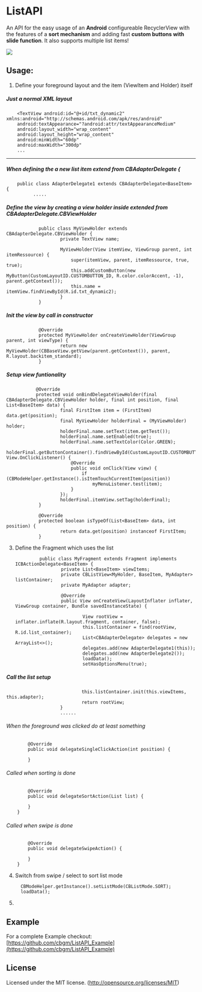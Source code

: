 # ListAPI

An API for the easy usage of an **Android** configureable RecyclerView with the features of a **sort mechanism** and adding fast **custom buttons with slide function**.
It also supports multiple list items!

![](https://cdn.pbrd.co/images/1kdzBq37m.png)


## Usage:

1. Define your foreground layout and the item (ViewItem and Holder) itself

##### Just a normal XML layout

        <TextView android:id="@+id/txt_dynamic2" xmlns:android="http://schemas.android.com/apk/res/android"
        android:textAppearance="?android:attr/textAppearanceMedium"
        android:layout_width="wrap_content"
        android:layout_height="wrap_content"
        android:minWidth="60dp"
        android:maxWidth="300dp"
        ...
  -------------   
  
##### When defining the a new list item extend from CBAdapterDelegate { 

        public class AdapterDelegate1 extends CBAdapterDelegate<BaseItem> {
              .....

##### Define the view by creating a view holder inside extended from CBAdapterDelegate.CBViewHolder
                public class MyViewHolder extends CBAdapterDelegate.CBViewHolder {
                        private TextView name;

                        MyViewHolder(View itemView, ViewGroup parent, int itemRessource) {
                            super(itemView, parent, itemRessource, true, true);
                            this.addCustomButton(new MyButton(CustomLayoutID.CUSTOMBUTTON_ID, R.color.colorAccent, -1), parent.getContext());
                            this.name = itemView.findViewById(R.id.txt_dynamic2);
                        }
                }
##### Init the view by call in constructor

                @Override
                protected MyViewHolder onCreateViewHolder(ViewGroup parent, int viewType) {
                        return new MyViewHolder(CBBaseView.getView(parent.getContext()), parent, R.layout.backitem_standard);
                }

##### Setup view funtionality
               @Override
               protected void onBindDelegateViewHolder(final CBAdapterDelegate.CBViewHolder holder, final int position, final List<BaseItem> data) {
                        final FirstItem item = (FirstItem) data.get(position);
                        final MyViewHolder holderFinal = (MyViewHolder) holder;
                        holderFinal.name.setText(item.getTest());
                        holderFinal.name.setEnabled(true);
                        holderFinal.name.setTextColor(Color.GREEN);
                        holderFinal.getButtonContainer().findViewById(CustomLayoutID.CUSTOMBUTTON_ID).setOnClickListener(new View.OnClickListener() {
                            @Override
                            public void onClick(View view) {
                                if (CBModeHelper.getInstance().isItemTouchCurrentItem(position))
                                    myMenuListener.test(item);
                            }
                        });
                        holderFinal.itemView.setTag(holderFinal);
                }

                @Override
                protected boolean isTypeOf(List<BaseItem> data, int position) {
                        return data.get(position) instanceof FirstItem;
                }
        
3. Define the Fragment which uses the list

                public class MyFragment extends Fragment implements ICBActionDelegate<BaseItem> {
                        private List<BaseItem> viewItems;
                        private CBListView<MyHolder, BaseItem, MyAdapter> listContainer;
                        private MyAdapter adapter;

                        @Override
                        public View onCreateView(LayoutInflater inflater, ViewGroup container, Bundle savedInstanceState) {

                                View rootView = inflater.inflate(R.layout.fragment, container, false);
                                this.listContainer = find(rootView, R.id.list_container);
                                List<CBAdapterDelegate> delegates = new ArrayList<>();
                                delegates.add(new AdapterDelegate1(this));
                                delegates.add(new AdapterDelegate2());
                                loadData();
                                setHasOptionsMenu(true);
##### Call the list setup
                                this.listContainer.init(this.viewItems, this.adapter);
                                return rootView;
                        }
                        ......

###### When the foreground was clicked do at least something

            @Override
            public void delegateSingleClickAction(int position) {

            }

###### Called when sorting is done

            @Override
            public void delegateSortAction(List list) {

            }
        }     
###### Called when swipe is done

            @Override
            public void delegateSwipeAction() {

            }
        }     
4. Switch from swipe / select to sort list mode

         CBModeHelper.getInstance().setListMode(CBListMode.SORT);
         loadData();
        
5. 

## Example

For a complete Example checkout: [https://github.com/cbgm/ListAPI_Example](https://github.com/cbgm/ListAPI_Example)

## License

Licensed under the MIT license. (http://opensource.org/licenses/MIT)
